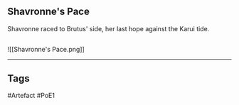 ## Shavronne's Pace
Shavronne raced to Brutus' side,
her last hope against the Karui tide.
##
![[Shavronne's Pace.png]]

---
## Tags
#Artefact
#PoE1